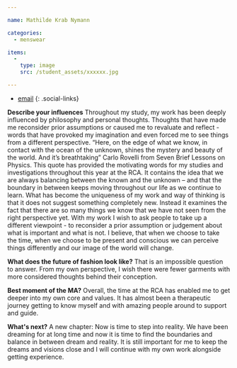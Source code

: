 ```yaml
---

name: Mathilde Krab Nymann

categories:
  - menswear

items:
  -
    type: image
    src: /student_assets/xxxxxx.jpg

---
```


* [email](mailto:mathilde.krab-nymann@network.rca.ac.uk)
{: .social-links}

**Describe your influences**
Throughout my study, my work has been deeply influenced by philosophy and personal thoughts. Thoughts that have made me reconsider prior assumptions or caused me to revaluate and reflect - words that have provoked my imagination and even forced me to see things from a different perspective.
 “Here, on the edge of what we know, in contact with the ocean of the unknown, shines the mystery and beauty of the world. And it’s breathtaking”
Carlo Rovelli from Seven Brief Lessons on Physics.
This quote has provided the motivating words for my studies and investigations throughout this year at the RCA. It contains the idea that we are always balancing between the known and the unknown – and that the boundary in between keeps moving throughout our life as we continue to learn.
What has become the uniqueness of my work and way of thinking is that it does not suggest something completely new. Instead it examines the fact that there are so many things we know that we have not seen from the right perspective yet.
With my work I wish to ask people to take up a different viewpoint - to reconsider a prior assumption or judgement about what is important and what is not. I believe, that when we choose to take the time, when we choose to be present and conscious we can perceive  things differently and our image of the world will change.

**What does the future of fashion look like?**
That is an impossible question to answer. From my own perspective, I wish there were fewer garments with more considered thoughts behind their conception.

**Best moment of the MA?**
Overall, the time at the RCA has enabled me to get deeper into my own core and values. It has almost been a therapeutic journey getting to know myself and with amazing people around to support and guide.

**What's next?**
A new chapter: Now is time to step into reality. We have been dreaming for at long time and now it is time to find the boundaries and balance in between dream and reality. It is still important for me to keep the dreams and visions close and I will continue with my own work alongside getting experience.  
